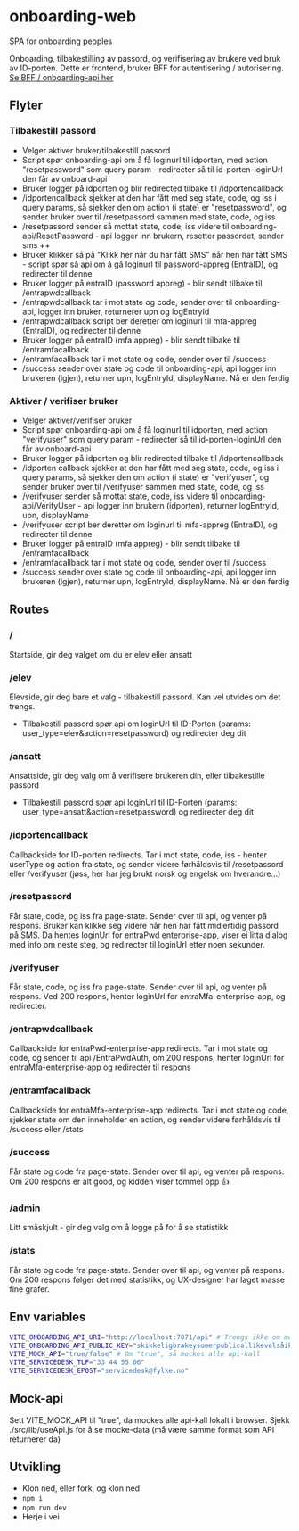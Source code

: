 # onboarding-web
SPA for onboarding peoples

Onboarding, tilbakestilling av passord, og verifisering av brukere ved bruk av ID-porten. Dette er frontend, bruker BFF for autentisering / autorisering. [Se BFF / onboarding-api her](https://github.com/vestfoldfylke/onboarding-api)

## Flyter
### Tilbakestill passord
- Velger aktiver bruker/tilbakestill passord
- Script spør onboarding-api om å få loginurl til idporten, med action "resetpassword" som query param - redirecter så til id-porten-loginUrl den får av onboard-api
- Bruker logger på idporten og blir redirected tilbake til /idportencallback
- /idportencallback sjekker at den har fått med seg state, code, og iss i query params, så sjekker den om action (i state) er "resetpassword", og sender bruker over til /resetpassord sammen med state, code, og iss
- /resetpassord sender så mottat state, code, iss videre til onboarding-api/ResetPassword - api logger inn brukern, resetter passordet, sender sms ++
- Bruker klikker så på "Klikk her når du har fått SMS" når hen har fått SMS  - script spør så api om å gå loginurl til password-appreg (EntraID), og redirecter til denne
- Bruker logger på entraID (password appreg) - blir sendt tilbake til /entrapwdcallback
- /entrapwdcallback tar i mot state og code, sender over til onboarding-api, logger inn bruker, returnerer upn og logEntryId
- /entrapwdcallback script ber deretter om loginurl til mfa-appreg (EntraID), og redirecter til denne
- Bruker logger på entraID (mfa appreg) - blir sendt tilbake til /entramfacallback
- /entramfacallback tar i mot state og code, sender over til /success
- /success sender over state og code til onboarding-api, api logger inn brukeren (igjen), returner upn, logEntryId, displayName. Nå er den ferdig

### Aktiver / verifiser bruker
- Velger aktiver/verifiser bruker
- Script spør onboarding-api om å få loginurl til idporten, med action "verifyuser" som query param - redirecter så til id-porten-loginUrl den får av onboard-api
- Bruker logger på idporten og blir redirected tilbake til /idportencallback
- /idporten callback sjekker at den har fått med seg state, code, og iss i query params, så sjekker den om action (i state) er "verifyuser", og sender bruker over til /verifyuser sammen med state, code, og iss
- /verifyuser sender så mottat state, code, iss videre til onboarding-api/VerifyUser - api logger inn brukern (idporten), returner logEntryId, upn, displayName
- /verifyuser script ber deretter om loginurl til mfa-appreg (EntraID), og redirecter til denne
- Bruker logger på entraID (mfa appreg) - blir sendt tilbake til /entramfacallback
- /entramfacallback tar i mot state og code, sender over til /success
- /success sender over state og code til onboarding-api, api logger inn brukeren (igjen), returner upn, logEntryId, displayName. Nå er den ferdig

## Routes
### /
Startside, gir deg valget om du er elev eller ansatt

### /elev
Elevside, gir deg bare et valg - tilbakestill passord. Kan vel utvides om det trengs.
- Tilbakestill passord spør api om loginUrl til ID-Porten (params: user_type=elev&action=resetpassword) og redirecter deg dit

### /ansatt
Ansattside, gir deg valg om å verifisere brukeren din, eller tilbakestille passord
- Tilbakestill passord spør api loginUrl til ID-Porten (params: user_type=ansatt&action=resetpassword) og redirecter deg dit

### /idportencallback
Callbackside for ID-porten redirects. Tar i mot state, code, iss - henter userType og action fra state, og sender videre førhåldsvis til /resetpassord eller /verifyuser (jøss, her har jeg brukt norsk og engelsk om hverandre...)

### /resetpassord
Får state, code, og iss fra page-state. Sender over til api, og venter på respons. Bruker kan klikke seg videre når hen har fått midlertidig passord på SMS. Da hentes loginUrl for entraPwd enterprise-app, viser ei litta dialog med info om neste steg, og redirecter til loginUrl etter noen sekunder.

### /verifyuser
Får state, code, og iss fra page-state. Sender over til api, og venter på respons. Ved 200 respons, henter loginUrl for entraMfa-enterprise-app, og redirecter.

### /entrapwdcallback
Callbackside for entraPwd-enterprise-app redirects. Tar i mot state og code, og sender til api /EntraPwdAuth, om 200 respons, henter loginUrl for entraMfa-enterprise-app og redirecter til respons

### /entramfacallback
Callbackside for entraMfa-enterprise-app redirects. Tar i mot state og code, sjekker state om den inneholder en action, og sender videre førhåldsvis til /success eller /stats

### /success
Får state og code fra page-state. Sender over til api, og venter på respons. Om 200 respons er alt good, og kidden viser tommel opp 👍

### /admin
Litt småskjult - gir deg valg om å logge på for å se statistikk 

### /stats
Får state og code fra page-state. Sender over til api, og venter på respons. Om 200 respons følger det med statistikk, og UX-designer har laget masse fine grafer.

## Env variables
```bash
VITE_ONBOARDING_API_URI="http://localhost:7071/api" # Trengs ikke om mock-api er true
VITE_ONBOARDING_API_PUBLIC_KEY="skikkeligbrakeysomerpublicallikevelsåikkesåfarlig" # Trengs ikke om mock-api er true
VITE_MOCK_API="true/false" # Om "true", så mockes alle api-kall 
VITE_SERVICEDESK_TLF="33 44 55 66"
VITE_SERVICEDESK_EPOST="servicedesk@fylke.no"
```

## Mock-api
Sett VITE_MOCK_API til "true", da mockes alle api-kall lokalt i browser. Sjekk ./src/lib/useApi.js for å se mocke-data (må være samme format som API returnerer da)

## Utvikling
- Klon ned, eller fork, og klon ned
- `npm i`
- `npm run dev`
- Herje i vei
